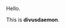 Hello.

This is **divusdaemon**.



<!---
divusdaemon/divusdaemon is a ✨ special ✨ repository because its `README.md` (this file) appears on your GitHub profile.
You can click the Preview link to take a look at your changes.
--->
